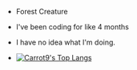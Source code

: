 - Forest Creature

- I've been coding for like 4 months

- I have no idea what I'm doing.

- [![Carrot9's Top Langs](https://github-readme-stats.vercel.app/api/top-langs/?username=Carrot-9&layout=pie&hide=Scss,Powershell&theme=tokyonight)](https://github.com/Carrot-9/github-readme-stats)
